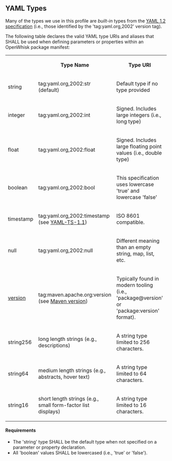 <h2>YAML Types</H2>

<p>Many of the types we use in this profile are <i>built-in</i> types from the <a
href="http://www.yaml.org/spec/1.2/spec.html">YAML 1.2 specification</a>
(i.e., those identified by the 'tag:yaml.org,2002' version tag). </p>

<p>The following table declares the valid YAML type URIs and
aliases that SHALL be used when defining parameters or properties within an
OpenWhisk package manifest:<a> </a></p>

<table width="100%">
 <th>
  <th>
  <p>Type Name</p>
  </th>
  <th>
  <p>Type URI</p>
  </th>
  <th>
  <p>Notes</p>
  </th>
 </tr>
 <tr>
  <td>
  <p><a>string</a></p>
  </td>
  <td>
  <p>tag:yaml.org,2002:str (default)</p>
  </td>
  <td>
  <p>Default type if no type provided</p>
  </td>
 </tr>
 <tr>
  <td>
  <p><a>integer</a></p>
  </td>
  <td>
  <p>tag:yaml.org,2002:int</p>
  </td>
  <td>
  <p>Signed. Includes large integers (i.e., long type)</p>
  </td>
 </tr>
 <tr>
  <td>
  <p><a>float</a></p>
  </td>
  <td>
  <p>tag:yaml.org,2002:float</p>
  </td>
  <td>
  <p>Signed. Includes large floating point values (i.e., double type)</p>
  </td>
 </tr>
 <tr>
  <td>
  <p><a>boolean</a></p>
  </td>
  <td>
  <p>tag:yaml.org,2002:bool</p>
  </td>
  <td>
  <p>This specification uses lowercase 'true' and lowercase 'false'</p>
  </td>
 </tr>
 <tr>
  <td>
  <p><a>timestamp</a></p>
  </td>
  <td>
  <p>tag:yaml.org,2002:timestamp (see <a href="#REF_YAML_TIMESTAMP_1_1">YAML-TS-1.1</a>)</p>
  </td>
  <td>
  <p>ISO 8601 compatible.</p>
  </td>
 </tr>
 <tr>
  <td>
  <p><a>null</a></p>
  </td>
  <td>
  <p>tag:yaml.org,2002:null</p>
  </td>
  <td>
  <p>Different meaning than an empty string, map, list, etc.</p>
  </td>
 </tr>
 <tr>
  <td>
  <p><a></a><a href="#REF_MAVEN_VERSION">version</a></p>
  </td>
  <td>
  <p>tag:maven.apache.org:version (see <a href="#REF_MAVEN_VERSION">Maven version</a>)</p>
  </td>
  <td>
  <p>Typically found in modern tooling (i.e., 'package@version' or 'package:version' format).</p>
  </td>
 </tr>
 <tr>
  <td>
  <p><a>string256</a></p>
  </td>
  <td>
  <p>long length strings (e.g., descriptions)</p>
  </td>
  <td>
  <p>A string type limited to 256 characters.</p>
  </td>
 </tr>
 <tr>
  <td>
  <p><a>string64</a></p>
  </td>
  <td>
  <p>medium length strings (e.g., abstracts, hover text)</p>
  </td>
  <td>
  <p>A string type limited to 64 characters.</p>
  </td>
 </tr>
 <tr>
  <td>
  <p><a>string16</a></p>
  </td>
  <td>
  <p>short length strings (e.g., small form-factor list displays)</p>
  </td>
  <td>
  <p>A string type limited to 16 characters.</p>
  </td>
 </tr>
</table>

<h4>Requirements</h4>
<ul>
<li>The 'string' type SHALL be the default type when not specified on a parameter or property declaration.</li>
<li>All 'boolean' values SHALL be lowercased (i.e., 'true' or 'false').</li>
</ul>
